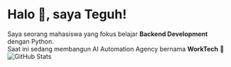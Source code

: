 # Halo 👋, saya Teguh!
Saya seorang mahasiswa yang fokus belajar **Backend Development** dengan Python.  
Saat ini sedang membangun AI Automation Agency bernama **WorkTech** 🚀
![GitHub Stats](https://github-readme-stats.vercel.app/api?username=USERNAME&show_icons=true&theme=tokyonight)
